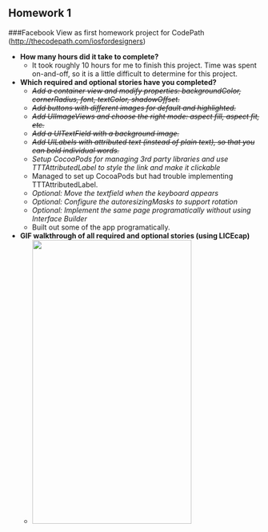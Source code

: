 Homework 1
---

###Facebook View as first homework project for CodePath (http://thecodepath.com/iosfordesigners)

* **How many hours did it take to complete?**
  * It took roughly 10 hours for me to finish this project. Time was spent on-and-off, so it is a little difficult to determine for this project.
* **Which required and optional stories have you completed?**
  *  ~~*Add a container view and modify properties: backgroundColor, cornerRadius, font, textColor, shadowOffset.*~~
  *  ~~*Add buttons with different images for default and highlighted.*~~
  *  ~~*Add UIImageViews and choose the right mode: aspect fill, aspect fit, etc.*~~
  *  ~~*Add a UITextField with a background image.*~~
  *  ~~*Add UILabels with attributed text (instead of plain text), so that you can bold individual words.*~~
  *  *Setup CocoaPods for managing 3rd party libraries and use TTTAttributedLabel to style the link and make it clickable*
    * Managed to set up CocoaPods but had trouble implementing TTTAttributedLabel.
  *  *Optional: Move the textfield when the keyboard appears*
  *  *Optional: Configure the autoresizingMasks to support rotation*
  *  *Optional: Implement the same page programatically without using Interface Builder*
    * Built out some of the app programatically.
* **GIF walkthrough of all required and optional stories (using LICEcap)**
  * <img width="318" height="566" src="http://i.imgur.com/DUxdcOx.gif"/>
